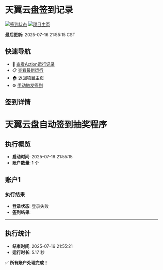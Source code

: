 # 天翼云盘签到记录

[![签到状态](https://github.com/zlkent/189pan/actions/workflows/main.yml/badge.svg)](https://github.com/zlkent/189pan/actions/workflows/main.yml) [![项目主页](https://img.shields.io/badge/GitHub-项目主页-blue?logo=github)](https://github.com/zlkent/189pan)

**最后更新:** 2025-07-16 21:55:15 CST

## 快速导航

- 🔄 [查看Action运行记录](https://github.com/zlkent/189pan/actions)
- 📋 [查看最新运行](https://github.com/zlkent/189pan/actions/runs/16321461732)
- 🏠 [返回项目主页](https://github.com/zlkent/189pan)
- ⚙️ [手动触发签到](https://github.com/zlkent/189pan/actions/workflows/main.yml)

## 签到详情

# 天翼云盘自动签到抽奖程序

## 执行概览
- **启动时间**: 2025-07-16 21:55:15
- **账户数量**: 1 个

## 账户1
### 执行结果
- **登录状态**: 登录失败
- **签到结果**: 

---
## 执行统计
- **结束时间**: 2025-07-16 21:55:21
- **运行时长**: 5.17 秒

✅ **所有账户处理完成！**
